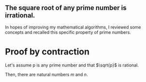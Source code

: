 ## The square root of any prime number is irrational.

In hopes of improving my mathematical algorithms, I reviewed some concepts and
recalled this specific property of prime numbers.

# Proof by contraction

Let's assume p is any prime number and that $\sqrt{p}$ is rational.

Then, there are natural numbers *m* and *n*.